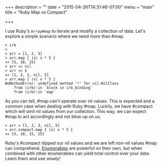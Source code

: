+++
description = ""
date = "2015-04-26T14:31:46-07:00"
menu = "main"
title = "Ruby Map vs Compact"

+++

I use Ruby's `Array#map` to iterate and modify a collection of data. Let's explore a simple scenario where we need more than #map.

```
> irb
>
> arr = [1, 2, 3]
> arr.map { |x| x * 5 }
=> [5, 10, 15]
> arr << nil
> arr << 5
=> [1, 2, 3, nil, 5]
> arr.map { |x| x * 5 }
NoMethodError: undefined method '*' for nil:NilClass
    from (irb):in `block in irb_binding`
    from (irb):in `map'
```

As you can tell, #map can't operate over nil values. This is expected and a common case when dealing with Ruby #map. Luckily, we have #compact which will omit nil values from our collection. This way, we can expect #map to act accordingly and not blow up on us. 

```
> arr = [1, 2, 3, nil, 5]
> arr.compact.map { |x| x * 5 }
=> [5, 10, 15, 25]
```

Ruby's #compact dipped our nil values and we are left non-nil values #map can comprehend. [Enumerables](http://ruby-doc.org/core-2.2.2/Enumerable.html) are powerful on their own, but when combined with other enumerables can yield total control over your data. Learn them and use wisely!
